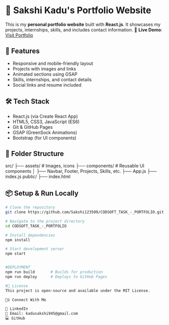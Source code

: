 # 💼 Sakshi Kadu's Portfolio Website

This is my **personal portfolio website** built with **React.js**. It showcases my projects, internships, skills, and includes contact information.
🔗 **Live Demo**: [Visit Portfolio](https://sakshi123509.github.io/CODSOFT_TASK_-_PORTFOLIO/)


## 🚀 Features

- Responsive and mobile-friendly layout  
- Projects with images and links  
- Animated sections using GSAP  
- Skills, internships, and contact details  
- Social links and resume included

## 🛠️ Tech Stack

- React.js (via Create React App)
- HTML5, CSS3, JavaScript (ES6)
- Git & GitHub Pages
- GSAP (GreenSock Animations)
- Bootstrap (for UI components)

## 🧾 Folder Structure
src/
├── assets/ # Images, icons
├── components/ # Reusable UI components
│ ├── Navbar, Footer, Projects, Skills, etc.
├── App.js
├── index.js
public/
├── index.html

## 📦 Setup & Run Locally

```bash
# Clone the repository
git clone https://github.com/Sakshi123509/CODSOFT_TASK_-_PORTFOLIO.git

# Navigate to the project directory
cd CODSOFT_TASK_-_PORTFOLIO

# Install dependencies
npm install

# Start development server
npm start


#DEPLOYMENT
npm run build       # Builds for production
npm run deploy      # Deploys to GitHub Pages

#📄 License
This project is open-source and available under the MIT License.

🙋‍♀️ Connect With Me

💼 LinkedIn
📧 Email: kadusakshi945@gmail.com
💻 GitHub
